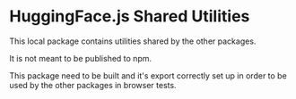 # HuggingFace.js Shared Utilities

This local package contains utilities shared by the other packages.

It is not meant to be published to npm.

This package need to be built and it's export correctly set up in order to be used by the other packages in browser tests.